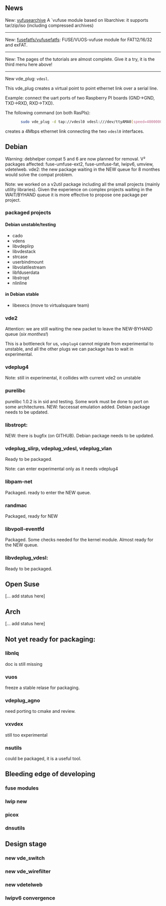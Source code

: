 ## News

New: [vufusearchive](https://github.com/virtualsquare/vufusearchive)
A `vufuse module based on libarchive: it supports tar/zip/iso (including compressed archives)

----

New: [fusefatfs/vufusefatfs](https://github.com/virtualsquare): 
FUSE/VUOS-vufuse module for FAT12/16/32 and exFAT.

----

New: The pages of the tutorials are almost complete. Give it a try, it is the 
third menu here above!

----

New vde\_plug: `vdesl`.

This vde\_plug creates a virtual point to point ethernet link over a serial line.

Example: connect the uart ports of two Raspberry PI boards (GND-\>GND, TXD-\>RXD, RXD-\>TXD).

The following command (on both RasPIs):
```bash
       sudo vde_plug -d tap://vdesl0 vdesl:///dev/ttyAMA0[speed=4000000]
```

creates a 4Mbps ethernet link connecting the two `vdesl0` interfaces.

## Debian

Warning: debhelper compat 5 and 6 are now planned for removal. V² packages affected:
fuse-umfuse-ext2, fuse-umfuse-fat, lwipv6, umview, vdetelweb. vde2: the new package
waiting in the NEW queue for 8 monthes would solve the compat problem.

Note: we worked on a v2util package including all the small projects (mainly utility
libraries). Given the experience on complex projects waiting in the WAIT/BYHAND queue
it is more effective to propose one package per project.

### packaged projects 
#### Debian unstable/testing
  * cado
  * vdens
  * libvdeplirp
  * libvdestack
  * strcase
  * userbindmount
  * libvolatilestream
  * libfduserdata
  * libstropt
  * nlinline

#### in Debian stable
  * libexecs (move to virtualsquare team)

### vde2
Attention: we are still waiting the new packet to leave the NEW-BYHAND queue (*six monthes!*)

This is a bottleneck for us, `vdeplug4` cannot migrate from experimental to unstable,
and all the other plugs we can package has to wait in experimental.

### vdeplug4
Note: still in experimental, it collides with current vde2 on unstable

### purelibc
purelibc 1.0.2 is in sid and testing. Some work must be done to port on some architectures.
NEW: faccessat emulation added. Debian package needs to be updated.

### libstropt:
NEW: there is bugfix (on GITHUB). Debian package needs to be updated.

### vdeplug\_slirp, vdeplug\_vdesl, vdeplug\_vlan
Ready to be packaged.

Note: can enter experimental only as it needs vdeplug4

### libpam-net
Packaged. ready to enter the NEW queue.

### randmac
Packaged, ready for NEW

### libvpoll-eventfd
Packaged. Some checks needed for the kernel module. Almost ready for the NEW queue.

### libvdeplug\_vdesl:
Ready to be packaged.

## Open Suse
[... add status here]

## Arch
[... add status here]

## Not yet ready for packaging:

### libnlq
doc is still missing

### vuos
freeze a stable relase for packaging.

### vdeplug\_agno
need porting to cmake and review.

### vxvdex
still too experimental

### nsutils
could be packaged, it is a useful tool.

## Bleeding edge of developing

### fuse modules

### lwip new

### picox

### dnsutils

## Design stage

### new vde\_switch

### new vde\_wirefilter

### new vdetelweb

### lwipv6 convergence
